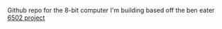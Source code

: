 Github repo for the 8-bit computer I'm building based off the ben eater [6502 project](https://eater.net/6502)